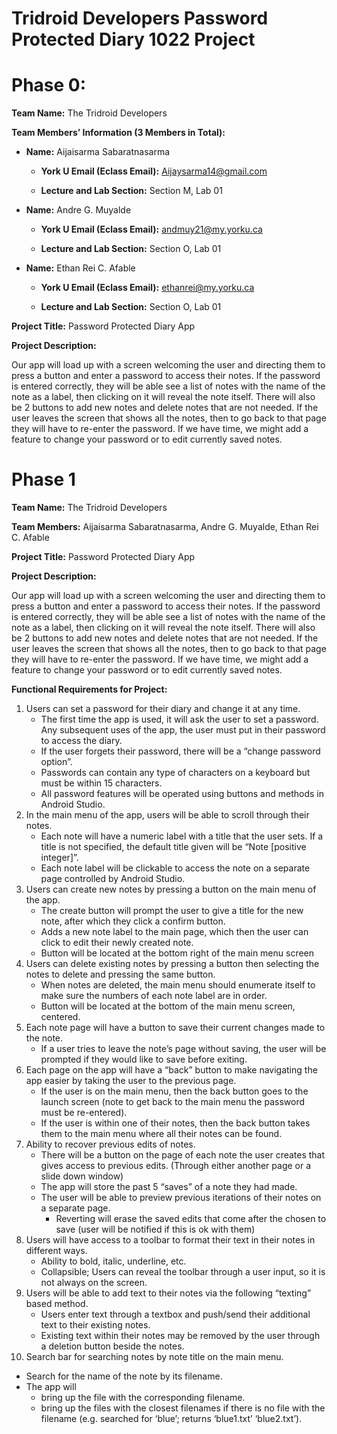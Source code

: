 # Tridroid Developers Password Protected Diary 1022 Project
# Phase 0:
__Team Name:__ The Tridroid Developers  

__Team Members’ Information (3 Members in Total):__

- __Name:__ Aijaisarma Sabaratnasarma  

  - __York U Email (Eclass Email):__ Aijaysarma14@gmail.com  
 
  - __Lecture and Lab Section:__ Section M, Lab 01   

- __Name:__ Andre G. Muyalde 

  - __York U Email (Eclass Email):__ andmuy21@my.yorku.ca   

  - __Lecture and Lab Section:__ Section O, Lab 01   

- __Name:__ Ethan Rei C. Afable   

  - __York U Email (Eclass Email):__ ethanrei@my.yorku.ca  

  - __Lecture and Lab Section:__ Section O, Lab 01   

__Project Title:__ Password Protected Diary App 

__Project Description:__

Our app will load up with a screen welcoming the user and directing them to press a button and enter a password to access their notes. If the password is entered correctly, they will be able see a list of notes with the name of the note as a label, then clicking on it will reveal the note itself. There will also be 2 buttons to add new notes and delete notes that are not needed. If the user leaves the screen that shows all the notes, then to go back to that page they will have to re-enter the password. If we have time, we might add a feature to change your password or to edit currently saved notes.   

# Phase 1

__Team Name:__ The Tridroid Developers  

__Team Members:__ Aijaisarma Sabaratnasarma, Andre G. Muyalde, Ethan Rei C. Afable 

__Project Title:__ Password Protected Diary App 

__Project Description:__

Our app will load up with a screen welcoming the user and directing them to press a button and enter a password to access their notes. If the password is entered correctly, they will be able see a list of notes with the name of the note as a label, then clicking on it will reveal the note itself. There will also be 2 buttons to add new notes and delete notes that are not needed. If the user leaves the screen that shows all the notes, then to go back to that page they will have to re-enter the password. If we have time, we might add a feature to change your password or to edit currently saved notes.

__Functional Requirements for Project:__

1. Users can set a password for their diary and change it at any time.  
   - The first time the app is used, it will ask the user to set a password. Any subsequent uses of the app, the user must put in their password to access the diary.  
   - If the user forgets their password, there will be a “change password option”.  
   - Passwords can contain any type of characters on a keyboard but must be within 15 characters.  
   - All password features will be operated using buttons and methods in Android Studio. 
2. In the main menu of the app, users will be able to scroll through their notes.  
   - Each note will have a numeric label with a title that the user sets. If a title is not specified, the default title given will be “Note [positive integer]”.
   - Each note label will be clickable to access the note on a separate page controlled by Android Studio.
3. Users can create new notes by pressing a button on the main menu of the app.
   - The create button will prompt the user to give a title for the new note, after which they click a confirm button.  
   - Adds a new note label to the main page, which then the user can click to edit their newly created note.  
   - Button will be located at the bottom right of the main menu screen 
4. Users can delete existing notes by pressing a button then selecting the notes to delete and pressing the same button.  
   - When notes are deleted, the main menu should enumerate itself to make sure the numbers of each note label are in order.   
   - Button will be located at the bottom of the main menu screen, centered.  
5. Each note page will have a button to save their current changes made to the note. 
   - If a user tries to leave the note’s page without saving, the user will be prompted if they would like to save before exiting.  
6. Each page on the app will have a “back” button to make navigating the app easier by taking the user to the previous page.
   - If the user is on the main menu, then the back button goes to the launch screen (note to get back to the main menu the password must be re-entered).  
   - If the user is within one of their notes, then the back button takes them to the main menu where all their notes can be found. 
7. Ability to recover previous edits of notes. 
   - There will be a button on the page of each note the user creates that gives access to previous edits. (Through either another page or a slide down window) 
   - The app will store the past 5 “saves” of a note they had made. 
   - The user will be able to preview previous iterations of their notes on a separate page. 
     - Reverting will erase the saved edits that come after the chosen to save (user will be notified if this is ok with them) 
8. Users will have access to a toolbar to format their text in their notes in different ways.  
   - Ability to bold, italic, underline, etc. 
   - Collapsible; Users can reveal the toolbar through a user input, so it is not always on the screen.  
9. Users will be able to add text to their notes via the following “texting” based method.  
   - Users enter text through a textbox and push/send their additional text to their existing notes. 
   - Existing text within their notes may be removed by the user through a deletion button beside the notes. 
10. Search bar for searching notes by note title on the main menu. 
   - Search for the name of the note by its filename.  
   - The app will 
     - bring up the file with the corresponding filename. 
     - bring up the files with the closest filenames if there is no file with the filename (e.g. searched for ‘blue’; returns ‘blue1.txt’ ‘blue2.txt’).  
